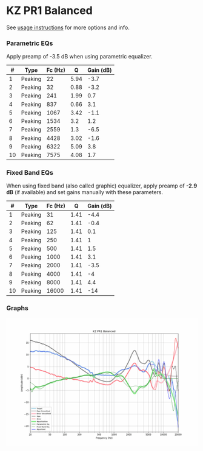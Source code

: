 # KZ PR1 Balanced
See [usage instructions](https://github.com/jaakkopasanen/AutoEq#usage) for more options and info.

### Parametric EQs
Apply preamp of -3.5 dB when using parametric equalizer.

|   # | Type    |   Fc (Hz) |    Q |   Gain (dB) |
|-----|---------|-----------|------|-------------|
|   1 | Peaking |        22 | 5.94 |        -3.7 |
|   2 | Peaking |        32 | 0.88 |        -3.2 |
|   3 | Peaking |       241 | 1.99 |         0.7 |
|   4 | Peaking |       837 | 0.66 |         3.1 |
|   5 | Peaking |      1067 | 3.42 |        -1.1 |
|   6 | Peaking |      1534 | 3.2  |         1.2 |
|   7 | Peaking |      2559 | 1.3  |        -6.5 |
|   8 | Peaking |      4428 | 3.02 |        -1.6 |
|   9 | Peaking |      6322 | 5.09 |         3.8 |
|  10 | Peaking |      7575 | 4.08 |         1.7 |

### Fixed Band EQs
When using fixed band (also called graphic) equalizer, apply preamp of **-2.9 dB** (if available) and set gains manually with these parameters.

|   # | Type    |   Fc (Hz) |    Q |   Gain (dB) |
|-----|---------|-----------|------|-------------|
|   1 | Peaking |        31 | 1.41 |        -4.4 |
|   2 | Peaking |        62 | 1.41 |        -0.4 |
|   3 | Peaking |       125 | 1.41 |         0.1 |
|   4 | Peaking |       250 | 1.41 |         1   |
|   5 | Peaking |       500 | 1.41 |         1.5 |
|   6 | Peaking |      1000 | 1.41 |         3.1 |
|   7 | Peaking |      2000 | 1.41 |        -3.5 |
|   8 | Peaking |      4000 | 1.41 |        -4   |
|   9 | Peaking |      8000 | 1.41 |         4.4 |
|  10 | Peaking |     16000 | 1.41 |       -14   |

### Graphs
![](./KZ%20PR1%20Balanced.png)
